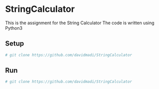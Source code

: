 # StringCalculator
This is the assignment for the String Calculator
The code is written using Python3

## Setup
``` bash
# git clone https://github.com/davidmadi/StringCalculator
```

## Run
``` bash
# git clone https://github.com/davidmadi/StringCalculator
```
